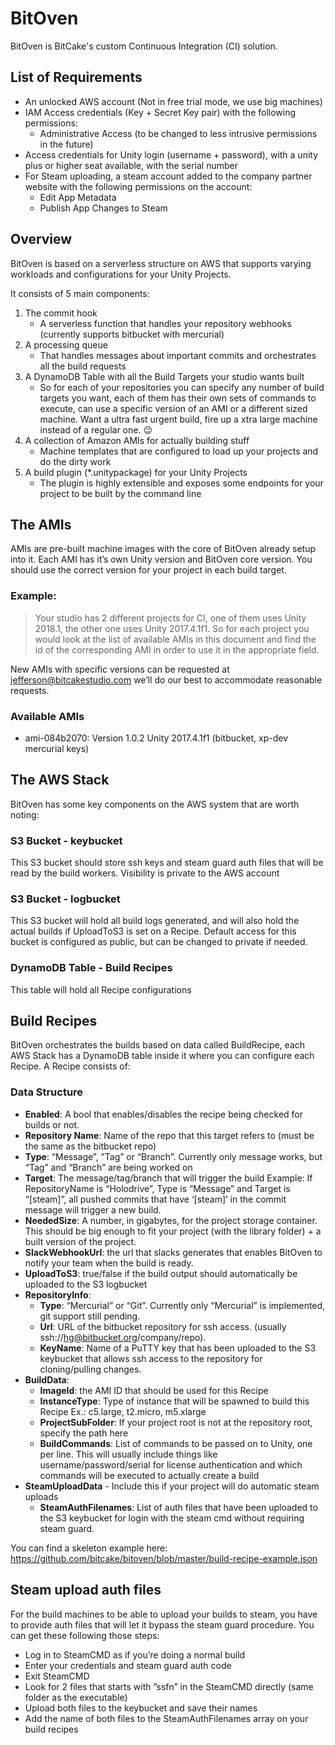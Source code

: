 # BitOven

BitOven is BitCake's custom Continuous Integration (CI) solution.

## List of Requirements
- An unlocked AWS account (Not in free trial mode, we use big machines)
- IAM Access credentials (Key + Secret Key pair) with the following permissions:
  - Administrative Access (to be changed to less intrusive permissions in the future)
- Access credentials for Unity login (username + password), with a unity plus or higher seat available, with the serial number
- For Steam uploading, a steam account added to the company partner website with the following permissions on the account:
  - Edit App Metadata
  - Publish App Changes to Steam

## Overview

BitOven is based on a serverless structure on AWS that supports varying workloads and configurations for your Unity Projects.

It consists of 5 main components:

1. The commit hook
    - A serverless function that handles your repository webhooks (currently supports bitbucket with mercurial)
2. A processing queue
    - That handles messages about important commits and orchestrates all the build requests
3. A DynamoDB Table with all the Build Targets your studio wants built
    - So for each of your repositories you can specify any number of build targets you want, each of them has their own sets of commands to execute, can use a specific version of an AMI or a different sized machine. Want a ultra fast urgent build, fire up a xtra large machine instead of a regular one. 😉
4. A collection of Amazon AMIs for actually building stuff
    - Machine templates that are configured to load up your projects and do the dirty work
5. A build plugin (*.unitypackage) for your Unity Projects
    - The plugin is highly extensible and exposes some endpoints for your project to be built by the command line

## The AMIs

AMIs are pre-built machine images with the core of BitOven already setup into it. 
Each AMI has it’s own Unity version and BitOven core version. You should use the correct version for your project in each build target.

### Example:
> Your studio has 2 different projects for CI, one of them uses Unity 2018.1, the other one uses Unity 2017.4.1f1. So for each  project you would look at the list of available AMIs in this document and find the id of the corresponding AMI in order to use it in the appropriate field.

New AMIs with specific versions can be requested at jefferson@bitcakestudio.com we’ll do our best to accommodate reasonable requests.

### Available AMIs
- ami-084b2070: Version 1.0.2 Unity 2017.4.1f1 (bitbucket, xp-dev mercurial keys)

## The AWS Stack

BitOven has some key components on the AWS system that are worth noting:

### S3 Bucket - keybucket

This S3 bucket should store ssh keys and steam guard auth files that will be read by the build workers. Visibility is private to the AWS account

### S3 Bucket - logbucket

This S3 bucket will hold all build logs generated, and will also hold the actual builds if UploadToS3 is set on a Recipe. Default access for this bucket is configured as public, but can be changed to private if needed.

### DynamoDB Table - Build Recipes

This table will hold all Recipe configurations

## Build Recipes

BitOven orchestrates the builds based on data called BuildRecipe, each AWS Stack has a DynamoDB table inside it where you can configure each Recipe. A Recipe consists of:

### Data Structure
- **Enabled**: A bool that enables/disables the recipe being checked for builds or not.
- **Repository Name**: Name of the repo that this target refers to (must be the same as the bitbucket repo)
- **Type**: “Message”, ”Tag” or “Branch”. Currently only message works, but “Tag” and “Branch” are being worked on
- **Target**: The message/tag/branch that will trigger the build
    Example: If RepositoryName is “Holodrive”, Type is “Message” and Target is “[steam]”, all pushed commits that have ‘[steam]’ in the commit message will trigger a new build.
- **NeededSize**: A number, in gigabytes, for the project storage container. This should be big enough to fit your project (with the library folder) + a built version of the project.
- **SlackWebhookUrl**: the url that slacks generates that enables BitOven to notify your team when the build is ready.
- **UploadToS3**: true/false if the build output should automatically be uploaded to the S3 logbucket
- **RepositoryInfo**:
  - **Type**: “Mercurial” or “Git”. 
      Currently only “Mercurial” is implemented, git support still pending.
  - **Url**: URL of the bitbucket repository for ssh access. 
      (usually ssh://hg@bitbucket.org/company/repo).
  - **KeyName**: Name of a PuTTY key that has been uploaded to the S3 keybucket that allows ssh access to the repository for cloning/pulling changes.
- **BuildData**:
  - **ImageId**: the AMI ID that should be used for this Recipe
  - **InstanceType**: Type of instance that will be spawned to build this Recipe
      Ex.: c5.large, t2.micro, m5.xlarge
  - **ProjectSubFolder**: If your project root is not at the repository root, specify the path here
  - **BuildCommands**: List of commands to be passed on to Unity, one per line. This will usually include things like username/password/serial for license authentication and which commands will be executed to actually create a build
- **SteamUploadData** - Include this if your project will do automatic steam uploads
  - **SteamAuthFilenames**: List of auth files that have been uploaded to the S3 keybucket for login with the steam cmd without requiring steam guard.

You can find a skeleton example here: https://github.com/bitcake/bitoven/blob/master/build-recipe-example.json

## Steam upload auth files

For the build machines to be able to upload your builds to steam, you have to provide auth files that will let it bypass the steam guard procedure. You can get these following those steps:


- Log in to SteamCMD as if you’re doing a normal build
- Enter your credentials and steam guard auth code
- Exit SteamCMD
- Look for 2 files that starts with ”ssfn” in the SteamCMD directly (same folder as the executable)
- Upload both files to the keybucket and save their names
- Add the name of both files to the SteamAuthFilenames array on your build recipes

